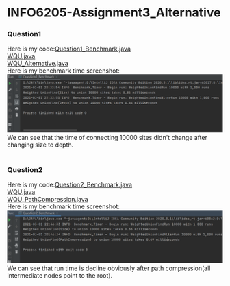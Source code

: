 # INFO6205-Assignment3_Alternative
### Question1
Here is my code:[Question1_Benchmark.java](src/main/java/edu/neu/coe/info6205/union_find/Question1_Benchmark.java)<br>
                [WQU.java](src/main/java/edu/neu/coe/info6205/union_find/WQU.java)<br>
                [WQU_Alternative.java](src/main/java/edu/neu/coe/info6205/union_find/WQU_Alternative.java)<br>
Here is my benchmark time screenshot:![Question1](https://github.com/ZyTnT/INFO6205-HW/blob/main/Assignment3_Alter/Picture/Question1.png)<br>
We can see that the time of connecting 10000 sites didn't change after changing size to depth.<br>
<br>
### Question2
Here is my code:[Question2_Benchmark.java](src/main/java/edu/neu/coe/info6205/union_find/Question2_Benchmark.java)<br>
[WQU.java](src/main/java/edu/neu/coe/info6205/union_find/WQU.java)<br>
[WQU_PathCompression.java](src/main/java/edu/neu/coe/info6205/union_find/WQU_PathCompression.java)<br>
Here is my benchmark time screenshot:![Question1](https://github.com/ZyTnT/INFO6205-HW/blob/main/Assignment3_Alter/Picture/Question2.png)<br>
We can see that run time is decline obviously after path compression(all intermediate nodes point to the root).

                
